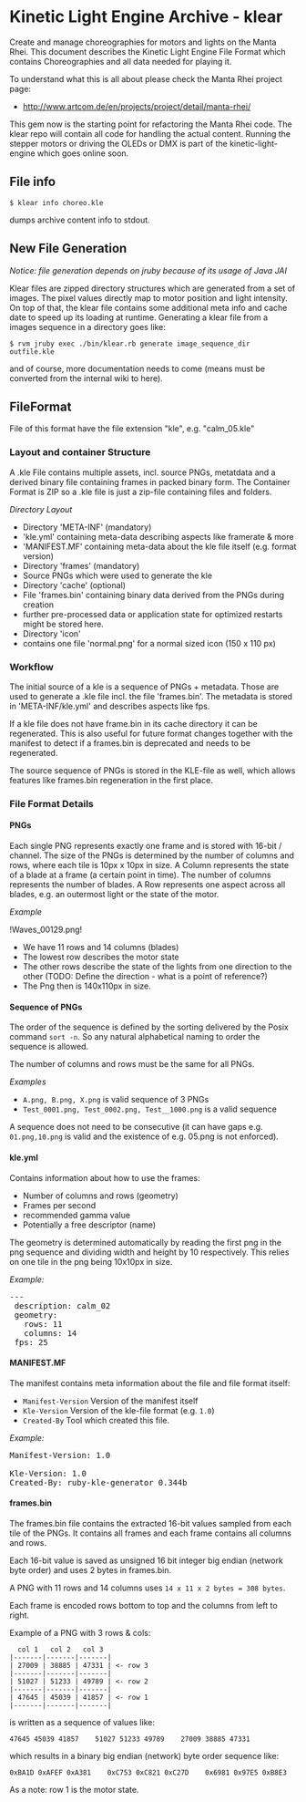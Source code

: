 # Kinetic Light Engine Archive - klear

Create and manage choreographies for motors and lights on the Manta Rhei. This
document describes the Kinetic Light Engine File Format which contains
Choreographies and all data needed for playing it.

To understand what this is all about please check the Manta Rhei project page:

 - http://www.artcom.de/en/projects/project/detail/manta-rhei/

This gem now is the starting point for refactoring the Manta Rhei code. The klear repo will contain all code for handling the actual content. Running the stepper motors or driving the OLEDs or DMX is part of the kinetic-light-engine which goes online soon.

## File info 

    $ klear info choreo.kle

dumps archive content info to stdout.
 
## New File Generation

*Notice: file generation depends on jruby because of its usage of Java JAI*

Klear files are zipped directory structures which are generated from a set of images. The pixel values directly map to motor position and light intensity. On top of that, the klear file contains some additional meta info and cache date to speed up its loading at runtime. Generating a klear file from a images sequence in a directory goes like:

    $ rvm jruby exec ./bin/klear.rb generate image_sequence_dir outfile.kle
    
and of course, more documentation needs to come (means must be converted from the internal wiki to here).

## FileFormat

File of this format have the file extension "kle", e.g. "calm_05.kle"

### Layout and container Structure

A .kle File contains multiple assets, incl. source PNGs, metatdata and a derived binary file containing frames in packed binary form. The Container Format is ZIP so a .kle file is just a zip-file containing files and folders.

*Directory Layout*

* Directory 'META-INF' (mandatory)
 * 'kle.yml' containing meta-data describing aspects like framerate & more
 * 'MANIFEST.MF' containing meta-data about the kle file itself (e.g. format version)
* Directory 'frames' (mandatory)
 * Source PNGs which were used to generate the kle
* Directory 'cache' (optional)
 * File 'frames.bin' containing binary data derived from the PNGs during creation
 * further pre-processed data or application state for optimized restarts might be stored here.
* Directory 'icon'
 * contains one file 'normal.png' for a normal sized icon (150 x 110 px)

### Workflow

The initial source of a kle is a sequence of PNGs + metadata. Those are used to generate a .kle file incl. the file 'frames.bin'. The metadata is stored in 'META-INF/kle.yml' and describes aspects like fps.

If a kle file does not have frame.bin in its cache directory it can be regenerated. This is also useful for future format changes together with the manifest to detect if a frames.bin is deprecated and needs to be regenerated.

The source sequence of PNGs is stored in the KLE-file as well, which allows features like frames.bin regeneration in the first place.

### File Format Details

#### PNGs

Each single PNG represents exactly one frame and is stored with 16-bit / channel. The size of the PNGs is determined by the number of columns and rows, where each tile is 10px x 10px in size. A Column represents the state of a blade at a frame (a certain point in time). The number of columns represents the number of blades. A Row represents one aspect across all blades, e.g. an outermost light or the state of the motor.

*Example*

!Waves_00129.png!

 * We have 11 rows and 14 columns (blades)
 * The lowest row describes the motor state
 * The other rows describe the state of the lights from one direction to the other (TODO: Define the direction - what is a point of reference?)
 * The Png then is 140x110px in size.

#### Sequence of PNGs

The order of the sequence is defined by the sorting delivered by the Posix command `sort -n`. So any natural alphabetical naming to order the sequence is allowed.

The number of columns and rows must be the same for all PNGs.

*Examples*

 * `A.png, B.png, X.png` is valid sequence of 3 PNGs
 * `Test_0001.png, Test_0002.png, Test__1000.png` is a valid sequence

A sequence does not need to be consecutive (it can have gaps e.g. `01.png,10.png` is valid and the existence of e.g. 05.png is not enforced).

#### kle.yml

Contains information about how to use the frames:

 * Number of columns and rows (geometry)
 * Frames per second
 * recommended gamma value
 * Potentially a free descriptor (name)

The geometry is determined automatically by reading the first png in the png sequence and dividing width and height by 10 respectively. This relies on one tile in the png being 10x10px in size.

*Example:*
<pre>
---
 description: calm_02
 geometry:
   rows: 11
   columns: 14
 fps: 25
</pre>

#### MANIFEST.MF

The manifest contains meta information about the file and file format itself:

 * `Manifest-Version` Version of the manifest itself
 * `Kle-Version` Version of the kle-file format (e.g. `1.0`)
 * `Created-By` Tool which created this file.

*Example:*

<pre>
Manifest-Version: 1.0

Kle-Version: 1.0
Created-By: ruby-kle-generator 0.344b
</pre>

#### frames.bin

The frames.bin file contains the extracted 16-bit values sampled from each tile of the PNGs. It contains all frames and each frame contains all columns and rows.

Each 16-bit value is saved as unsigned 16 bit integer big endian (network byte order) and uses 2 bytes in frames.bin.

A PNG with 11 rows and 14 columns uses `14 x 11 x 2 bytes = 308 bytes`.

Each frame is encoded rows bottom to top and the columns from left to right.

Example of a PNG with 3 rows & cols:

      col 1   col 2   col 3
    |-------|-------|-------|
    | 27009 | 38885 | 47331 | <- row 3
    |-------|-------|-------|
    | 51027 | 51233 | 49789 | <- row 2
    |-------|-------|-------|
    | 47645 | 45039 | 41857 | <- row 1
    |-------|-------|-------|

is written as a sequence of values like:

    47645 45039 41857    51027 51233 49789    27009 38885 47331


which results in a binary big endian (network) byte order sequence like:

    0xBA1D 0xAFEF 0xA381    0xC753 0xC821 0xC27D    0x6981 0x97E5 0xB8E3

As a note: row 1 is the motor state.
